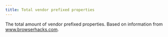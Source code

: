 ```yaml
---
title: Total vendor prefixed properties
---
```


The total amount of vendor prefixed properties. Based on information from www.browserhacks.com.
